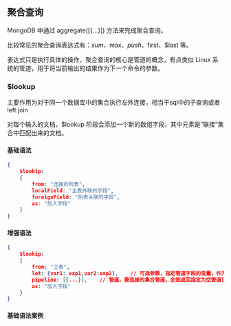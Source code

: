 ## 聚合查询

MongoDB 中通过 aggregate([{...}]) 方法来完成聚合查询。

比较常见的聚合查询表达式有：$sum、$max、$push、$first、$last 等。

表达式只是执行具体的操作，聚合查询的核心是管道的概念，有点类似 Linux 系统的管道，用于将当前输出的结果作为下一个命令的参数。



### $lookup

主要作用为对于同一个数据库中的集合执行左外连接，相当于sql中的子查询或者left join

对每个输入的文档，$lookup 阶段会添加一个新的数组字段，其中元素是“联接”集合中匹配出来的文档。

#### 基础语法

```json
{
    $lookip:
    {
        from: "连接的附表",
        localField: "主表外联的字段",
        foreignField: "附表关联的字段",
        as: "加入字段"
    }
}
```

#### 增强语法

```json
{
    $lookip:
    {
        from: "主表",
        let: {var1: exp1,var2:exp2},    // 可选参数，指定管道字段的变量，作为入参放到接下来的管道中，可以实现多条件级联
        pipeline: [{...}],    // 管道，要连接的集合管道，全部返回指定为空管道[]
        as: "加入字段"
    }
}
```

#### 基础语法案例